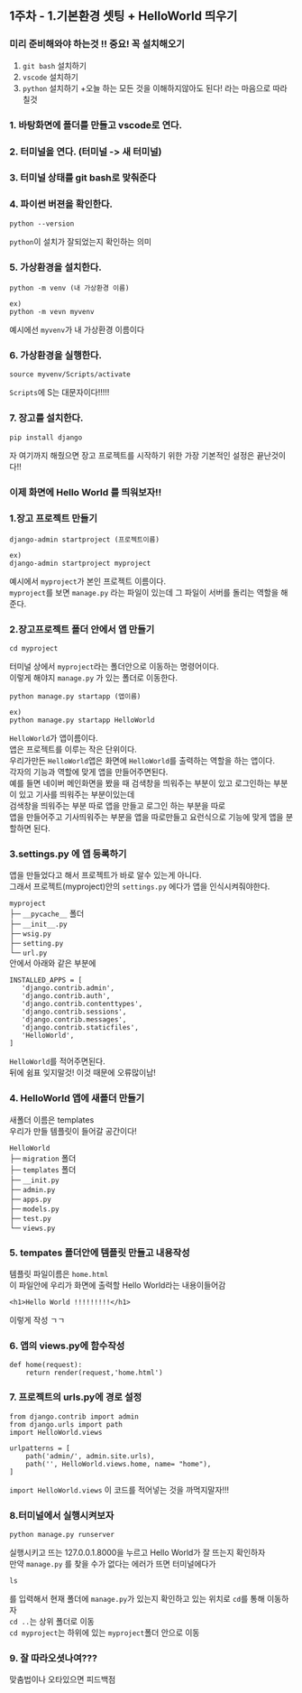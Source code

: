 ## 1주차 - 1.기본환경 셋팅 + HelloWorld 띄우기

### 미리 준비해와야 하는것 !! 중요! 꼭 설치해오기
1. `git bash` 설치하기
2. `vscode` 설치하기
3. `python` 설치하기
+오늘 하는 모든 것을 이해하지않아도 된다! 라는 마음으로 따라 칠것

### 1. 바탕화면에 폴더를 만들고 vscode로 연다.

### 2. 터미널을 연다. (터미널 -> 새 터미널)

### 3. 터미널 상태를 git bash로 맞춰준다

### 4. 파이썬 버젼을 확인한다.

```
python --version 
```
`python`이 설치가 잘되었는지 확인하는 의미

### 5. 가상환경을 설치한다.

```
python -m venv (내 가상환경 이름)

ex)
python -m vevn myvenv 
```
예시에선 `myvenv`가 내 가상환경 이름이다

### 6. 가상환경을 실행한다.

```
source myvenv/Scripts/activate
```
`Scripts`에 S는 대문자이다!!!!!

### 7. 장고를 설치한다.

```
pip install django
```

자 여기까지 해줬으면 장고 프로젝트를 시작하기 위한 가장 기본적인 설정은 끝난것이다!!


### 이제 화면에 Hello World 를 띄워보자!!

### 1.장고 프로젝트 만들기 
```
django-admin startproject (프로젝트이름)

ex)
django-admin startproject myproject
```
예시에서 `myproject`가 본인 프로젝트 이름이다.<br/>
`myproject`를 보면 `manage.py` 라는 파일이 있는데 그 파일이 서버를 돌리는 역할을 해준다.

### 2.장고프로젝트 폴더 안에서 앱 만들기
```
cd myproject
```
터미널 상에서 `myproject`라는 폴더안으로 이동하는 명령어이다.<br/>
 이렇게 해야지 `manage.py` 가 있는 폴더로 이동한다.

```
python manage.py startapp (앱이름)

ex)
python manage.py startapp HelloWorld
```
`HelloWorld`가 앱이름이다. <br/>
앱은 프로젝트를 이루는 작은 단위이다.<br/>
우리가만든 `HelloWorld`앱은 화면에 `HelloWorld`를 출력하는 역할을 하는 앱이다.<br/>
각자의 기능과 역할에 맞게 앱을 만들어주면된다.<br/>
예를 들면 네이버 메인화면을 봤을 때 검색창을 띄워주는 부분이 있고 로그인하는 부분이 있고 기사를 띄워주는 부분이있는데 <br/>
검색창을 띄워주는 부분 따로 앱을 만들고 로그인 하는 부분을 따로 <br/>
앱을 만들어주고 기사띄워주는 부분을 앱을 따로만들고 요런식으로 기능에 맞게 앱을 분할하면 된다.

### 3.settings.py 에 앱 등록하기
 앱을 만들었다고 해서 프로젝트가 바로 알수 있는게 아니다. <br/>
 그래서 프로젝트(myproject)안의 `settings.py` 에다가 앱을 인식시켜줘야한다.<br/>

 `myproject`<br/>
├─ `__pycache__` 폴더<br/>
├─ `__init__.py`<br/>
├─ `wsig.py`<br/>
├─ `setting.py`<br/>
└─ `url.py`<br/>
안에서 아래와 같은 부분에
 ```
INSTALLED_APPS = [
    'django.contrib.admin',
    'django.contrib.auth',
    'django.contrib.contenttypes',
    'django.contrib.sessions',
    'django.contrib.messages',
    'django.contrib.staticfiles',
    'HelloWorld',
]
 ```
`HelloWorld`를 적어주면된다.<br/>
뒤에 쉼표 잊지말것! 이것 때문에 오류많이남!<br/>

### 4. HelloWorld 앱에 새폴더 만들기
새폴더 이름은 templates <br/>
우리가 만들 템플릿이 들어갈 공간이다!

`HelloWorld`<br/>
├─ `migration` 폴더<br/>
├─ `templates` 폴더<br/>
├─ `__init.py`<br/>
├─ `admin.py`<br/>
├─ `apps.py`<br/>
├─ `models.py`<br/>
├─ `test.py`<br/>
└─ `views.py`<br/>

### 5. tempates 폴더안에 템플릿 만들고 내용작성
템플릿 파일이름은 `home.html`<br/>
이 파일안에 우리가 화면에 출력할 Hello World라는 내용이들어감

```
<h1>Hello World !!!!!!!!!</h1>
```
이렇게 작성 ㄱㄱ

### 6. 앱의 views.py에 함수작성
```
def home(request):
    return render(request,'home.html')

```

### 7. 프로젝트의 urls.py에 경로 설정
```
from django.contrib import admin
from django.urls import path
import HelloWorld.views

urlpatterns = [
    path('admin/', admin.site.urls),
    path('', HelloWorld.views.home, name= "home"),
]

```
`import HelloWorld.views` 이 코드를 적어넣는 것을 까먹지말자!!!

### 8.터미널에서 실행시켜보자
```
python manage.py runserver
```
실행시키고 뜨는 127.0.0.1.8000을 누르고 Hello World가 잘 뜨는지 확인하자<br/>
만약 `manage.py` 를 찾을 수가 없다는 에러가 뜨면 터미널에다가

```
ls
```
를 입력해서 현재 폴더에 `manage.py`가 있는지 확인하고 있는 위치로 `cd`를 통해 이동하자<br/>
`cd ..`는 상위 폴더로 이동<br/>
`cd myproject`는 하위에 있는 `myproject`폴더 안으로 이동<br/>

### 9. 잘 따라오셧나여???
맞춤법이나 오타있으면 피드백점




